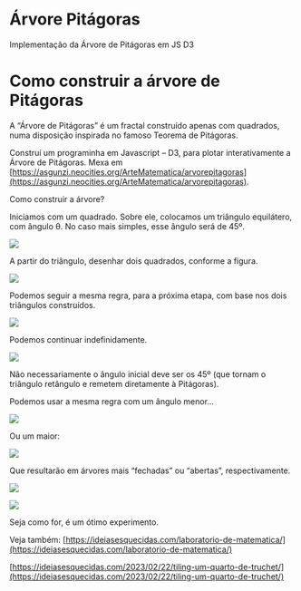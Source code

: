 # Árvore Pitágoras
Implementação da Árvore de Pitágoras em JS D3

# Como construir a árvore de Pitágoras

A “Árvore de Pitágoras” é um fractal construído apenas com quadrados, numa disposição inspirada no famoso Teorema de Pitágoras.
 

Construí um programinha em Javascript – D3, para plotar interativamente a Árvore de Pitágoras. Mexa em [https://asgunzi.neocities.org/ArteMatematica/arvorepitagoras](https://asgunzi.neocities.org/ArteMatematica/arvorepitagoras).

Como construir a árvore?

Iniciamos com um quadrado. Sobre ele, colocamos um triângulo equilátero, com ângulo θ. No caso mais simples, esse ângulo será de 45º.

![](https://ideiasesquecidas.files.wordpress.com/2023/07/arvore01.png)

A partir do triângulo, desenhar dois quadrados, conforme a figura.

 
![](https://ideiasesquecidas.files.wordpress.com/2023/07/arvore02.png)

Podemos seguir a mesma regra, para a próxima etapa, com base nos dois triângulos construídos.

 ![](https://ideiasesquecidas.files.wordpress.com/2023/07/arvore03.png)


Podemos continuar indefinidamente. 
 
![](https://ideiasesquecidas.files.wordpress.com/2023/07/arvore01.png)


Não necessariamente o ângulo inicial deve ser os 45º (que tornam o triângulo retângulo e remetem diretamente à Pitágoras).

Podemos usar a mesma regra com um ângulo menor...

![](https://ideiasesquecidas.files.wordpress.com/2023/07/arvore04.png)


Ou um maior:
 
![](https://ideiasesquecidas.files.wordpress.com/2023/07/arvore05.png)

Que resultarão em árvores mais “fechadas” ou “abertas”, respectivamente.

![](https://ideiasesquecidas.files.wordpress.com/2023/07/arvore06.png)

 


![](https://ideiasesquecidas.files.wordpress.com/2023/07/arvore07.png)



Seja como for, é um ótimo experimento.



Veja também:
[https://ideiasesquecidas.com/laboratorio-de-matematica/](https://ideiasesquecidas.com/laboratorio-de-matematica/)

[https://ideiasesquecidas.com/2023/02/22/tiling-um-quarto-de-truchet/](https://ideiasesquecidas.com/2023/02/22/tiling-um-quarto-de-truchet/)

